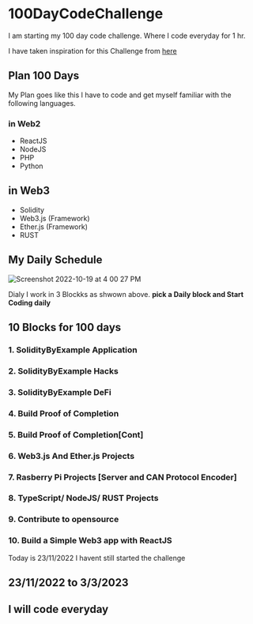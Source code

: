 # 100DayCodeChallenge
I am starting my 100 day code challenge. Where I code everyday for 1 hr.


I have taken inspiration for this Challenge from [here](https://www.100daysofcode.com/)

## Plan 100 Days
My Plan goes like this I have to code and get myself familiar with the following languages.

### in Web2

- ReactJS
- NodeJS
- PHP
- Python

## in Web3

- Solidity
- Web3.js (Framework)
- Ether.js (Framework)
- RUST


## My Daily Schedule 
![Screenshot 2022-10-19 at 4 00 27 PM](https://user-images.githubusercontent.com/29357326/196669374-a54e101d-a9ba-41dd-b23b-2de35a01e429.png)

Dialy I work in 3 Blockks as shwown above. 
**pick a Daily block and Start Coding daily**

## 10 Blocks for 100 days 
### 1. SolidityByExample Application 
### 2. SolidityByExample Hacks 
### 3. SolidityByExample DeFi
### 4. Build Proof of Completion 
### 5. Build Proof of Completion[Cont]
### 6. Web3.js And Ether.js Projects 
### 7. Rasberry Pi Projects [Server and CAN Protocol Encoder]
### 8. TypeScript/ NodeJS/ RUST Projects
### 9. Contribute to opensource 
### 10. Build a Simple Web3 app with ReactJS

Today is 23/11/2022 I havent still started  the challenge 
## 23/11/2022 to 3/3/2023 
## I will code everyday


